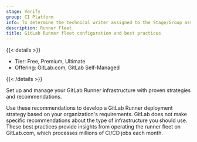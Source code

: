 ```yaml
---
stage: Verify
group: CI Platform
info: To determine the technical writer assigned to the Stage/Group associated with this page, see https://handbook.gitlab.com/handbook/product/ux/technical-writing/#assignments
description: Runner Fleet.
title: GitLab Runner fleet configuration and best practices
---
```


{{< details >}}

- Tier: Free, Premium, Ultimate
- Offering: GitLab.com, GitLab Self-Managed

{{< /details >}}

Set up and manage your GitLab Runner infrastructure with proven strategies and recommendations.

Use these recommendations to develop a GitLab Runner deployment strategy based on your organization's requirements.
GitLab does not make specific recommendations about the type of infrastructure you should use.
These best practices provide insights from operating the runner fleet on GitLab.com,
which processes millions of CI/CD jobs each month.
